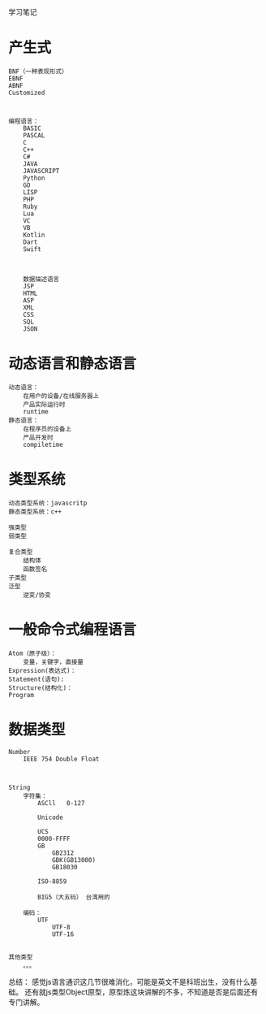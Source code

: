 学习笔记

#   产生式
    BNF（一种表现形式）
    EBNF
    ABNF
    Customized

#   
    编程语言：
        BASIC
        PASCAL
        C
        C++
        C#
        JAVA
        JAVASCRIPT
        Python
        GO
        LISP
        PHP
        Ruby
        Lua
        VC
        VB
        Kotlin
        Dart
        Swift
        


        数据描述语言
        JSP 
        HTML
        ASP
        XML
        CSS
        SQL
        JSON

#   动态语言和静态语言
    
    动态语言：
        在用户的设备/在线服务器上
        产品实际运行时
        runtime
    静态语言：
        在程序员的设备上
        产品开发时
        compiletime


#   类型系统

    动态类型系统：javascritp
    静态类型系统：c++

    强类型
    弱类型

    复合类型
        结构体
        函数签名
    子类型
    泛型
        逆变/协变

#   一般命令式编程语言

    Atom（原子级）：
        变量，关键字，直接量
    Expression(表达式)：
    Statement(语句):
    Structure(结构化)：
    Program



#   数据类型

    Number
        IEEE 754 Double Float



    String
        字符集：
            ASCll   0-127

            Unicode

            UCS
            0000-FFFF
            GB
                GB2312
                GBK(GB13000)
                GB18030

            ISO-8859

            BIG5（大五码） 台湾用的
        
        编码：
            UTF
                UTF-8
                UTF-16


    其他类型
        。。。

总结：
    感觉js语言通识这几节很难消化，可能是英文不是科班出生，没有什么基础。
    还有就js类型Object原型，原型炼这块讲解的不多，不知道是否是后面还有专门讲解。
